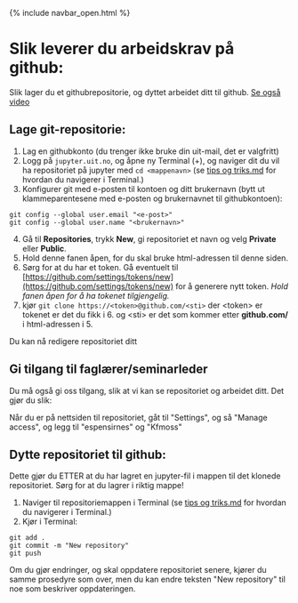 {% include navbar_open.html %}
# Slik leverer du arbeidskrav på github:
Slik lager du et githubrepositorie, og dyttet arbeidet ditt til github. [Se også video](https://mediasite.uit.no/Mediasite/Play/facdd492ea4b4ceaa239fcfac56cd8941d) 

## Lage git-repositorie:
1. Lag en githubkonto (du trenger ikke bruke din uit-mail, det er valgfritt)
2. Logg på `jupyter.uit.no`, og åpne ny Terminal (+), og naviger dit du vil ha repositoriet på jupyter med `cd <mappenavn>` (se [tips og triks.md](https://github.com/uit-sok-1003-h22/notebooks/blob/main/tips_og_triks.md) for hvordan du navigerer i Terminal.) 
3. Konfigurer git med e-posten til kontoen og ditt brukernavn (bytt ut klammeparentesene med e-posten og brukernavnet til githubkontoen):
```
git config --global user.email "<e-post>"
git config --global user.name "<brukernavn>"
```
4. Gå til **Repositories**, trykk **New**, gi repositoriet et navn og velg **Private** eller **Public**. 
5. Hold denne fanen åpen, for du skal bruke html-adressen til denne siden.
6. Sørg for at du har et token. Gå eventuelt til [https://github.com/settings/tokens/new](https://github.com/settings/tokens/new) for å generere nytt token. *Hold fanen åpen for å ha tokenet tilgjengelig.*
7. kjør `git clone https://<token>@github.com/<sti>` der \<token\> er tokenet er det du fikk i 6. og \<sti\> er det som kommer etter **github.com/**  i html-adressen i 5.

 Du kan nå redigere repositoriet ditt
 
## Gi tilgang til faglærer/seminarleder
Du må også gi oss tilgang, slik at vi kan se repositoriet og arbeidet ditt. Det gjør du slik:

Når du er på nettsiden til repositoriet, gåt til "Settings", og så "Manage access", og legg til "espensirnes" og "Kfmoss"
 
## Dytte repositoriet til github:
Dette gjør du ETTER at du har lagret en jupyter-fil i mappen til det klonede repositoriet. Sørg for at du lagrer i riktig mappe!

1. Naviger til repositoriemappen i Terminal (se [tips og triks.md](https://github.com/uit-sok-1003-h21/notebooks/blob/main/tips_og_triks.md) for hvordan du navigerer i Terminal.) 
2. Kjør i Terminal:
```
git add .
git commit -m "New repository"
git push 
```
Om du gjør endringer, og skal oppdatere repositoriet senere, kjører du samme prosedyre som over, men du kan endre teksten "New repository" til noe som beskriver oppdateringen.  

 

